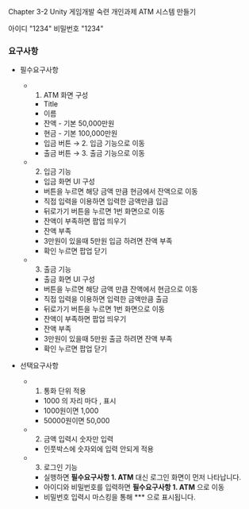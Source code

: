 Chapter 3-2 Unity 게임개발 숙련 개인과제
ATM 시스템 만들기

아이디 "1234"
비밀번호 "1234"

### 요구사항

- 필수요구사항
   - 1. ATM 화면 구성
      - Title
      - 이름
      - 잔액 - 기본 50,000만원
      - 현금 - 기본 100,000만원
      - 입금 버튼 → 2. 입금 기능으로 이동
      - 출금 버튼 → 3. 출금 기능으로 이동
  - 2. 입금 기능
     - 입금 화면 UI 구성
     - 버튼을 누르면 해당 금액 만큼 현금에서 잔액으로 이동
     - 직접 입력을 이용하면 입력한 금액만큼 입금
     - 뒤로가기 버튼을 누르면 1번 화면으로 이동
     - 잔액이 부족하면 팝업 띄우기
     - 잔액 부족
     - 3만원이 있을때 5만원 입금 하려면 잔액 부족
     - 확인 누르면 팝업 닫기
   - 3. 출금 기능
     - 출금 화면 UI 구성
     - 버튼을 누르면 해당 금액 만큼 잔액에서 현금으로 이동     
     - 직접 입력을 이용하면 입력한 금액만큼 출금
     - 뒤로가기 버튼을 누르면 1번 화면으로 이동
     - 잔액이 부족하면 팝업 띄우기
     - 잔액 부족
     - 3만원이 있을때 5만원 출금 하려면 잔액 부족
     - 확인 누르면 팝업 닫기
    
- 선택요구사항
   - 1. 통화 단위 적용 
     - 1000 의 자리 마다 , 표시
     - 1000원이면 1,000
     - 50000원이면 50,000
   - 2. 금액 입력시 숫자만 입력 
     - 인풋박스에 숫자외에 입력 안되게 적용
   - 3. 로그인 기능
     - 실행하면 **필수요구사항 1. ATM** 대신 로그인 화면이 먼저 나타납니다.
     - 아이디와 비밀번호를  입력하면 **필수요구사항 1. ATM** 으로 이동
     - 비밀번호 입력시 마스킹을 통해 *** 으로 표시됩니다.
        
